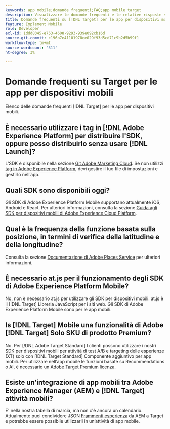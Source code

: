 ```yaml
---
keywords: app mobile;domande frequenti;FAQ;app mobile target
description: Visualizzare le domande frequenti e le relative risposte sull’Adobe [!DNL Target] per le app per dispositivi mobili.
title: Domande frequenti su [!DNL Target] per le app per dispositivi mobili?
feature: Implement Mobile
role: Developer
exl-id: 1ddd8345-e753-4608-9293-939e092cb16d
source-git-commit: c196b7e41101978ee029f93d5cd71c9b2d5b99f1
workflow-type: tm+mt
source-wordcount: '311'
ht-degree: 3%

---
```


# Domande frequenti su Target per le app per dispositivi mobili

Elenco delle domande frequenti [!DNL Target] per le app per dispositivi mobili.

## È necessario utilizzare i tag in [!DNL Adobe Experience Platform] per distribuire l&#39;SDK, oppure posso distribuirlo senza usare [!DNL Launch]?

L’SDK è disponibile nella sezione [Git Adobe Marketing Cloud](https://github.com/Adobe-Marketing-Cloud/acp-sdks/). Se non utilizzi [tag in Adobe Experience Platform](https://experienceleague.adobe.com/docs/experience-platform/tags/home.html?lang=it), devi gestire il tuo file di impostazioni e gestirlo nell’app.

## Quali SDK sono disponibili oggi?

Gli SDK di Adobe Experience Platform Mobile supportano attualmente iOS, Android e React. Per ulteriori informazioni, consulta la sezione [Guida agli SDK per dispositivi mobili di Adobe Experience Cloud Platform](https://aep-sdks.gitbook.io/docs/).

## Qual è la frequenza della funzione basata sulla posizione, in termini di verifica della latitudine e della longitudine?

Consulta la sezione [Documentazione di Adobe Places Service](https://experienceleague.adobe.com/docs/places/using/home.html) per ulteriori informazioni.

## È necessario at.js per il funzionamento degli SDK di Adobe Experience Platform Mobile?

No, non è necessario at.js per utilizzare gli SDK per dispositivi mobili. at.js è il [!DNL Target] Libreria JavaScript per i siti web. Gli SDK di Adobe Experience Platform Mobile sono per le app mobili.

## Is [!DNL Target] Mobile una funzionalità di Adobe [!DNL Target] Solo SKU di prodotto Premium?

No. Per [!DNL Adobe Target Standard] I clienti possono utilizzare i nostri SDK per dispositivi mobili per attività di test A/B e targeting delle esperienze (XT) solo con [!DNL Target Standard] Componente aggiuntivo per app mobili. Per utilizzare nell’app mobile le funzioni basate su Recommendations o AI, è necessario un [Adobe Target Premium](/help/main/c-intro/intro.md#premium) licenza.

## Esiste un’integrazione di app mobili tra Adobe Experience Manager (AEM) e [!DNL Target] attività mobili?

E&#39; nella nostra tabella di marcia, ma non c&#39;è ancora un calendario. Attualmente puoi condividere JSON [Frammenti esperienza](/help/main/c-experiences/c-manage-content/aem-experience-fragments.md) da AEM a Target e potrebbe essere possibile utilizzarli in un’attività di app mobile.
